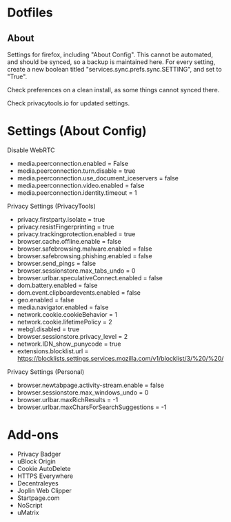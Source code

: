 # Dotfiles

## About

Settings for firefox, including "About Config". This cannot be automated, and
should be synced, so a backup is maintained here. For every setting, create a
new boolean titled "services.sync.prefs.sync.SETTING", and set to "True".

Check preferences on a clean install, as some things cannot synced there.

Check privacytools.io for updated settings.

# Settings (About Config)

Disable WebRTC

- media.peerconnection.enabled = False
- media.peerconnection.turn.disable = true
- media.peerconnection.use_document_iceservers = false
- media.peerconnection.video.enabled = false
- media.peerconnection.identity.timeout = 1

Privacy Settings (PrivacyTools)

- privacy.firstparty.isolate = true
- privacy.resistFingerprinting = true
- privacy.trackingprotection.enabled = true
- browser.cache.offline.enable = false
- browser.safebrowsing.malware.enabled = false
- browser.safebrowsing.phishing.enabled = false
- browser.send_pings = false
- browser.sessionstore.max_tabs_undo = 0
- browser.urlbar.speculativeConnect.enabled = false
- dom.battery.enabled = false
- dom.event.clipboardevents.enabled = false
- geo.enabled = false
- media.navigator.enabled = false
- network.cookie.cookieBehavior = 1
- network.cookie.lifetimePolicy = 2
- webgl.disabled = true
- browser.sessionstore.privacy_level = 2
- network.IDN_show_punycode = true
- extensions.blocklist.url = https://blocklists.settings.services.mozilla.com/v1/blocklist/3/%20/%20/

Privacy Settings (Personal)

- browser.newtabpage.activity-stream.enable = false
- browser.sessionstore.max_windows_undo = 0
- browser.urlbar.maxRichResults = -1
- browser.urlbar.maxCharsForSearchSuggestions = -1

# Add-ons

- Privacy Badger
- uBlock Origin
- Cookie AutoDelete
- HTTPS Everywhere
- Decentraleyes
- Joplin Web Clipper
- Startpage.com
- NoScript
- uMatrix
